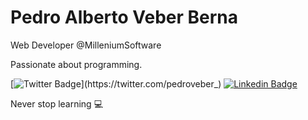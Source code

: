 # Pedro Alberto Veber Berna

Web Developer @MilleniumSoftware

Passionate about programming.

[![Twitter Badge](https://img.shields.io/badge/-@pedroveber_-00875f?style=flat-square&labelColor=00875f&logo=twitter&logoColor=white&link=https://twitter.com/pedroveber_)](https://twitter.com/pedroveber_) 
[![Linkedin Badge](https://img.shields.io/badge/-Pedro%20Veber-00875f?style=flat-square&logo=Linkedin&logoColor=white&link=https://www.linkedin.com/in/pedro-alberto-veber-berna-a367551ba/)](https://www.linkedin.com/in/pedro-alberto-veber-berna-a367551ba/) 

Never stop learning 💻
